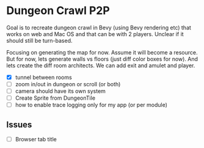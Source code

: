 # Dungeon Crawl P2P

Goal is to recreate dungeon crawl in Bevy (using Bevy rendering etc) that works on web and Mac OS and that can be with 2 players. Unclear if it should still be turn-based.

Focusing on generating the map for now. Assume it will become a resource.
But for now, lets generate walls vs floors (just diff color boxes for now).
And lets create the diff room architects. We can add exit and amulet and player.

- [x] tunnel between rooms
- [ ] zoom in/out in dungeon or scroll (or both)
- [ ] camera should have its own system
- [ ] Create Sprite from DungeonTile
- [ ] how to enable trace logging only for my app (or per module)

## Issues

- [ ] Browser tab title
